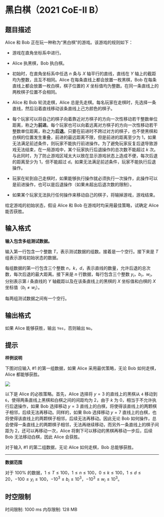 # 黑白棋（2021 CoE-II B）

## 题目描述

$\text{Alice}$ 和 $\text{Bob}$ 正在玩一种称为“黑白棋”的游戏。该游戏的规则如下：

- 游戏在直角坐标系中进行。

- $\text{Alice}$ 执黑棋，$\text{Bob}$ 执白棋。

- 初始时，在直角坐标系中任选 $n$ 条与 $X$ 轴平行的直线，直线在 $Y$ 轴上的截距均为整数，且互不相同。$\text{Alice}$ 在每条直线上都会放置一枚黑棋，$\text{Bob}$ 在每条直线上都会放置一枚白棋，棋子位置的 $X$ 坐标值均为整数。在同一条直线上的两枚棋子位置不会相同。

- $\text{Alice}$ 和 $\text{Bob}$ 轮流走棋，$\text{Alice}$ 总是先走棋。每名玩家在走棋时，先选择一条直线，然后沿着直线移动该条直线上己方颜色的棋子。

- 每个玩家可以将自己的棋子向着靠近对方棋子的方向一次性移动若干整数单位距离，称之为**前进**。每个玩家也可以向着远离对方棋子的方向一次性移动若干整数单位距离，称之为**后退**。只要在前进时不跨过对方的棋子，也不使黑棋和白棋的位置发生重叠，前进的最远距离不限，但是前进的距离至少为 $1$，如果无法满足前述条件，则玩家不能执行前进操作。为了避免玩家反复后退导致游戏无法结束，在一局游戏中，某个玩家执行后退操作的总次数不能超过 $k$ 次。与此同时，为了防止游戏区域太大以致在显示游戏状态上造成不便，每次后退的距离至少为 $1$，但不能超过 $d$。如果无法满足前述条件，玩家不能执行后退操作。

- 玩家在轮到自己走棋时，如果能够执行操作就必须执行一次操作，此操作可以是前进操作，也可以是后退操作（如果未超出后退次数的限制）。

- 如果某个玩家无法执行任何操作来移动自己的棋子，将输掉游戏，游戏结束。

给定游戏的初始状态，假设 $\text{Alice}$ 和 $\text{Bob}$ 在游戏时均采用最佳策略，试确定 $\text{Alice}$ 能否获胜。

## 输入格式

**输入包含多组测试数据。**

输入第一行包含一个整数 $T$，表示测试数据的组数。接着是一个空行。接下来是 $T$ 组表示游戏初始状态的数据。

每组数据的第一行包含三个整数 $n$，$k$，$d$，表示直线的数量，允许后退的总次数，每次后退的最大距离。接下来是 $n$ 行数据，每行包含三个整数 $y_i$，$b_i$，$w_i$，分别表示第 $i$ 条直线的 $Y$ 轴截距以及在该条直线上的黑棋的 $X$ 坐标值和白棋的 $X$ 坐标值（$b_i \ne w_i$）。

每两组测试数据之间有一个空行。

## 输出格式

如果 $\text{Alice}$ 能够获胜，输出 `Yes`，否则输出 `No`。

## 提示

**样例说明**

下图对应输入 \#1 的第一组数据，如果 $\text{Alice}$ 采用最优策略，无论 $\text{Bob}$ 如何走棋，$\text{Alice}$ 都能够获胜。

![](https://cdn.luogu.com.cn/upload/image_hosting/3y151p4f.png)

以下是 $\text{Alice}$ 的必胜策略。首先，$\text{Alice}$ 选择将 $y=3$ 的直线上的黑棋从 `4` 移动到 `6`，使得两条直线上黑棋和白棋之间的间距均为 $2$，由于 $k$ 为 $0$，相当于不允许执行后退操作，如果 $\text{Bob}$ 选择移动 $y=3$ 直线上的白棋，将使得该直线上的两颗棋子相邻，后续无法再移动。同样的，如果 $\text{Bob}$ 选择移动 $y=7$ 直线上的白棋，也将使得该直线上的两颗棋子相邻，后续无法再移动。因此无论 $\text{Bob}$ 如何操作，总会使得一条直线上的两颗棋子相邻，无法再继续移动，而另外一条直线上的棋子间距为 $2$，还可以再移动一次，$\text{Alice}$ 将剩下可以移动的黑棋再移动一步后，后续 $\text{Bob}$ 无法移动白棋，因此 $\text{Alice}$ 会获胜。

对于输入 \#1 的第二组数据，无论 $\text{Alice}$ 如何走棋，$\text{Bob}$ 总能够获胜。

------------

**数据范围**

对于 $100\%$ 的数据，$1 \le T \le 100$，$1 \le n \le 100$，$0 \le k \le 100$，$1 \le d \le 20$，$-100 \le y_i \le 100$，$-10^3 \le b_i \le 10^3$，$-10^3 \le w_i \le 10^3$。

## 时空限制

时间限制: 1000 ms
内存限制: 128 MB
